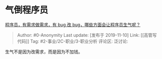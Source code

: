 # 气倒程序员
[程序员，有需求做需求，有 bug 改 bug，哪些方面会让程序员生气呢？](https://www.zhihu.com/question/350940491/answer/888461209)

> Author: #0-Anonymity
> Last update: [发布于 2019-11-10]
> Link: [[高管写代码]]
> Tag: #2-事业/2C-职业/3-职业分析 
> 评论区:
> 泛讨论:

生气不是因为改需求，而是因为不加钱。
